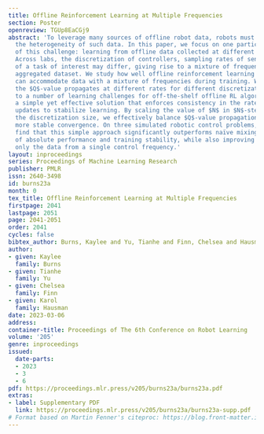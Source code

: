 ```yaml
---
title: Offline Reinforcement Learning at Multiple Frequencies
section: Poster
openreview: TGUp8EaCGj9
abstract: 'To leverage many sources of offline robot data, robots must grapple with
  the heterogeneity of such data. In this paper, we focus on one particular aspect
  of this challenge: learning from offline data collected at different control frequencies.
  Across labs, the discretization of controllers, sampling rates of sensors, and demands
  of a task of interest may differ, giving rise to a mixture of frequencies in an
  aggregated dataset. We study how well offline reinforcement learning (RL) algorithms
  can accommodate data with a mixture of frequencies during training. We observe that
  the $Q$-value propagates at different rates for different discretizations, leading
  to a number of learning challenges for off-the-shelf offline RL algorithms. We present
  a simple yet effective solution that enforces consistency in the rate of  $Q$-value
  updates to stabilize learning. By scaling the value of $N$ in $N$-step returns with
  the discretization size, we effectively balance $Q$-value propagation, leading to
  more stable convergence. On three simulated robotic control problems, we empirically
  find that this simple approach significantly outperforms naïve mixing both terms
  of absolute performance and training stability, while also improving over using
  only the data from a single control frequency.'
layout: inproceedings
series: Proceedings of Machine Learning Research
publisher: PMLR
issn: 2640-3498
id: burns23a
month: 0
tex_title: Offline Reinforcement Learning at Multiple Frequencies
firstpage: 2041
lastpage: 2051
page: 2041-2051
order: 2041
cycles: false
bibtex_author: Burns, Kaylee and Yu, Tianhe and Finn, Chelsea and Hausman, Karol
author:
- given: Kaylee
  family: Burns
- given: Tianhe
  family: Yu
- given: Chelsea
  family: Finn
- given: Karol
  family: Hausman
date: 2023-03-06
address:
container-title: Proceedings of The 6th Conference on Robot Learning
volume: '205'
genre: inproceedings
issued:
  date-parts:
  - 2023
  - 3
  - 6
pdf: https://proceedings.mlr.press/v205/burns23a/burns23a.pdf
extras:
- label: Supplementary PDF
  link: https://proceedings.mlr.press/v205/burns23a/burns23a-supp.pdf
# Format based on Martin Fenner's citeproc: https://blog.front-matter.io/posts/citeproc-yaml-for-bibliographies/
---
```

